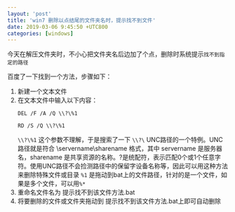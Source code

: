 ```yaml
---
layout: 'post'
title: 'win7 删除以点结尾的文件夹名时，提示找不到文件'
date: 2019-03-06 9:45:50 +UTC800
categories: [windows]
---
```


今天在解压文件夹时，不小心把文件夹名后边加了个点，删除时系统提示`找不到指定的路径`

百度了一下找到一个方法，步骤如下：

1. 新建一个文本文件
2. 在文本文件中输入以下内容：
    ```Windows batch files
    DEL /F /A /Q \\?\%1

    RD /S /Q \\?\%1
    ```
    `\\?\%1` 这个参数不理解，于是搜索了一下
    `\\?\` UNC路径的一个特例。UNC路径就是符合 \\servername\sharename 格式，其中 servername 是服务器名，sharename 是共享资源的名称。?是统配符，表示匹配0个或1个任意字符。使用UNC路径不会捡测路径中的保留字设备名称等，因此可以用这种方法来删除特殊文件或目录
    `%1` 是拖动到bat上的文件路径，针对的是一个文件，如果是多个文件，可以用`%*`
3. 重命名文件名为 提示找不到该文件方法.bat
4. 将要删除的文件或文件夹拖动到 提示找不到该文件方法.bat上即可自动删除